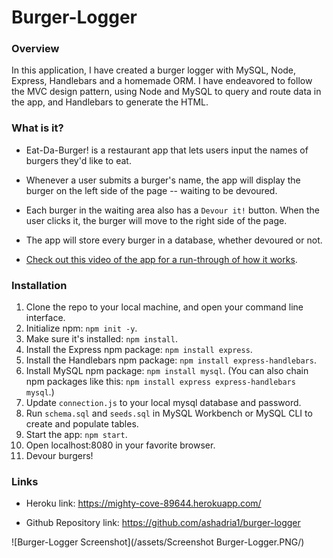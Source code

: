 # Burger-Logger

### Overview

In this application, I have created a burger logger with MySQL, Node, Express, Handlebars and a homemade ORM.  I have endeavored to follow the MVC design pattern, using Node and MySQL to query and route data in the app, and Handlebars to generate the HTML.

### What is it?

* Eat-Da-Burger! is a restaurant app that lets users input the names of burgers they'd like to eat.

* Whenever a user submits a burger's name, the app will display the burger on the left side of the page -- waiting to be devoured.

* Each burger in the waiting area also has a `Devour it!` button. When the user clicks it, the burger will move to the right side of the page.

* The app will store every burger in a database, whether devoured or not.

* [Check out this video of the app for a run-through of how it works](https://youtu.be/msvdn95x9OM).

### Installation

1. Clone the repo to your local machine, and open your command line interface.
2. Initialize npm:  `npm init -y`.
3. Make sure it's installed:  `npm install`.
4. Install the Express npm package: `npm install express`.
5. Install the Handlebars npm package: `npm install express-handlebars`.
6. Install MySQL npm package: `npm install mysql`.
(You can also chain npm packages like this:  `npm install express express-handlebars mysql`.)
7. Update `connection.js` to your local mysql database and password.
8. Run `schema.sql` and `seeds.sql` in MySQL Workbench or MySQL CLI to create and populate tables.
9. Start the app: `npm start`.
10. Open localhost:8080 in your favorite browser.
11. Devour burgers!

### Links

* Heroku link:  https://mighty-cove-89644.herokuapp.com/

* Github Repository link:  https://github.com/ashadria1/burger-logger

![Burger-Logger Screenshot](/assets/Screenshot Burger-Logger.PNG/)

